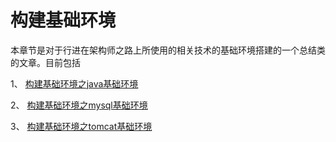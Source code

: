 # 构建基础环境

本章节是对于行进在架构师之路上所使用的相关技术的基础环境搭建的一个总结类的文章。目前包括

1、 [构建基础环境之java基础环境](my-practice-architect-roadmap/build-base-env/build-java-env.md)

2、 [构建基础环境之mysql基础环境](my-practice-architect-roadmap/build-base-env/build-mysql-env.md)

3、 [构建基础环境之tomcat基础环境](my-practice-architect-roadmap/build-base-env/build-tomcat-env.md)


